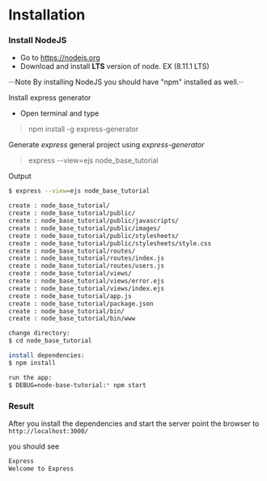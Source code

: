 # Installation

### Install NodeJS

- Go to https://nodejs.org 
- Download and install **LTS** version of node. EX (8.11.1 LTS)

⋅⋅⋅Note By installing NodeJS you should have "npm" installed as well.⋅⋅

Install express generator

- Open terminal and type 

> npm install -g express-generator

Generate *express* general project using _express-generator_

> express --view=ejs node_base_tutorial

Output

```sh
$ express --view=ejs node_base_tutorial

create : node_base_tutorial/
create : node_base_tutorial/public/
create : node_base_tutorial/public/javascripts/
create : node_base_tutorial/public/images/
create : node_base_tutorial/public/stylesheets/
create : node_base_tutorial/public/stylesheets/style.css
create : node_base_tutorial/routes/
create : node_base_tutorial/routes/index.js
create : node_base_tutorial/routes/users.js
create : node_base_tutorial/views/
create : node_base_tutorial/views/error.ejs
create : node_base_tutorial/views/index.ejs
create : node_base_tutorial/app.js
create : node_base_tutorial/package.json
create : node_base_tutorial/bin/
create : node_base_tutorial/bin/www

change directory:
$ cd node_base_tutorial

install dependencies:
$ npm install

run the app:
$ DEBUG=node-base-tutorial:* npm start

```	

### Result

After you install the dependencies and start the server point the browser to `http://localhost:3000/`

you should see 

```html
Express
Welcome to Express
```

